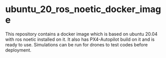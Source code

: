 # ubuntu_20_ros_noetic_docker_image
This repository contains a docker image which is based on ubuntu 20.04 with ros noetic installed on it. It also has PX4-Autopilot build on it and is ready to use. Simulations can be run for drones to test codes before deployment.
